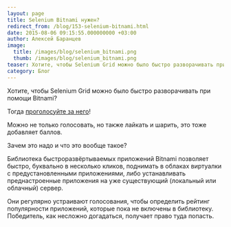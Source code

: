 ```yaml
---
layout: page
title: Selenium Bitnami нужен?
redirect_from: /blog/153-selenium-bitnami.html
date: 2015-08-06 09:15:55.000000000 +03:00
author: Алексей Баранцев
image:
  title: /images/blog/selenium_bitnami.png
  thumb: /images/blog/selenium_bitnami.png
teaser: Хотите, чтобы Selenium Grid можно было быстро разворачивать при помощи Bitnami? Тогда проголосуйте за него</a>!"
category: Блог
---
```

<p>Хотите, чтобы Selenium Grid можно было быстро разворачивать при помощи Bitnami?</p>
<p>Тогда <a href="https://bitnami.com/stack/selenium">проголосуйте за него</a>!</p>
<p>Можно не только голосовать, но также лайкать и шарить, это тоже добавляет баллов.</p>
<p>Зачем это надо и что это вообще такое?</p>
<p>Библиотека быстроразвёртываемых приложений Bitnami позволяет быстро, буквально в несколько кликов, поднимать в облаках виртуалки с предустановленными приложениями, либо устанавливать преднастроенные приложения на уже существующий (локальный или облачный) сервер.</p>
<p>Они регулярно устраивают голосования, чтобы определить рейтинг популярности приложений, которые пока не включены в библиотеку. Победитель, как несложно догадаться, получает право туда попасть.</p>
